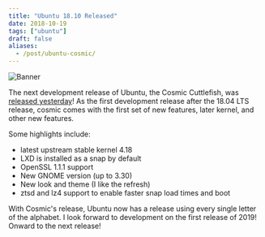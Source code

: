 ```yaml
---
title: "Ubuntu 18.10 Released"
date: 2018-10-19
tags: ["ubuntu"]
draft: false
aliases:
  - /post/ubuntu-cosmic/
---
```


![Banner](/img/ubuntu/cosmic.jpg#center)

The next development release of Ubuntu, the Cosmic Cuttlefish, was [released yesterday](https://lists.ubuntu.com/archives/ubuntu-announce/2018-October/000237.html)! As the first development release after the 18.04 LTS release, cosmic comes with the first set of new features, later kernel, and other new features.

Some highlights include:

* latest upstream stable kernel 4.18
* LXD is installed as a snap by default
* OpenSSL 1.1.1 support
* New GNOME version (up to 3.30)
* New look and theme (I like the refresh)
* ztsd and lz4 support to enable faster snap load times and boot

With Cosmic's release, Ubuntu now has a release using every single letter of the alphabet. I look forward to development on the first release of 2019! Onward to the next release!
